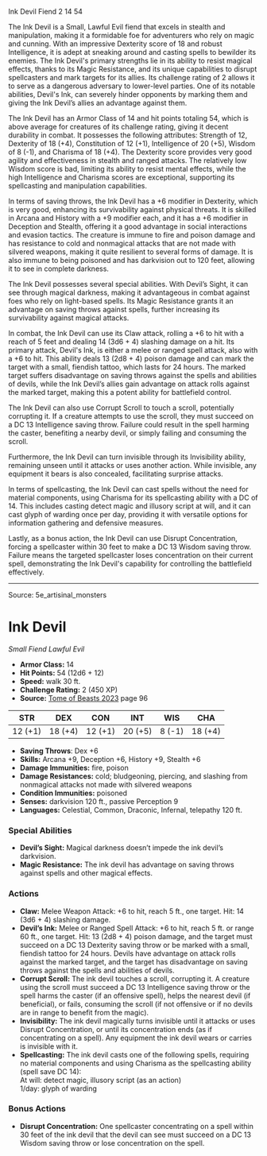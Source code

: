 <MonsterName/>Ink Devil</MonsterName>
<CreatureType/>Fiend</CreatureType>
<CR/>2</CR>
<AC/>14</AC>
<HP/>54</HP>
<summary>The Ink Devil is a Small, Lawful Evil fiend that excels in stealth and manipulation, making it a formidable foe for adventurers who rely on magic and cunning. With an impressive Dexterity score of 18 and robust Intelligence, it is adept at sneaking around and casting spells to bewilder its enemies. The Ink Devil's primary strengths lie in its ability to resist magical effects, thanks to its Magic Resistance, and its unique capabilities to disrupt spellcasters and mark targets for its allies. Its challenge rating of 2 allows it to serve as a dangerous adversary to lower-level parties. One of its notable abilities, Devil's Ink, can severely hinder opponents by marking them and giving the Ink Devil’s allies an advantage against them.</summary>

<detail>

The Ink Devil has an Armor Class of 14 and hit points totaling 54, which is above average for creatures of its challenge rating, giving it decent durability in combat. It possesses the following attributes: Strength of 12, Dexterity of 18 (+4), Constitution of 12 (+1), Intelligence of 20 (+5), Wisdom of 8 (-1), and Charisma of 18 (+4). The Dexterity score provides very good agility and effectiveness in stealth and ranged attacks. The relatively low Wisdom score is bad, limiting its ability to resist mental effects, while the high Intelligence and Charisma scores are exceptional, supporting its spellcasting and manipulation capabilities. 

In terms of saving throws, the Ink Devil has a +6 modifier in Dexterity, which is very good, enhancing its survivability against physical threats. It is skilled in Arcana and History with a +9 modifier each, and it has a +6 modifier in Deception and Stealth, offering it a good advantage in social interactions and evasion tactics. The creature is immune to fire and poison damage and has resistance to cold and nonmagical attacks that are not made with silvered weapons, making it quite resilient to several forms of damage. It is also immune to being poisoned and has darkvision out to 120 feet, allowing it to see in complete darkness.

The Ink Devil possesses several special abilities. With Devil’s Sight, it can see through magical darkness, making it advantageous in combat against foes who rely on light-based spells. Its Magic Resistance grants it an advantage on saving throws against spells, further increasing its survivability against magical attacks.

In combat, the Ink Devil can use its Claw attack, rolling a +6 to hit with a reach of 5 feet and dealing 14 (3d6 + 4) slashing damage on a hit. Its primary attack, Devil's Ink, is either a melee or ranged spell attack, also with a +6 to hit. This ability deals 13 (2d8 + 4) poison damage and can mark the target with a small, fiendish tattoo, which lasts for 24 hours. The marked target suffers disadvantage on saving throws against the spells and abilities of devils, while the Ink Devil’s allies gain advantage on attack rolls against the marked target, making this a potent ability for battlefield control.

The Ink Devil can also use Corrupt Scroll to touch a scroll, potentially corrupting it. If a creature attempts to use the scroll, they must succeed on a DC 13 Intelligence saving throw. Failure could result in the spell harming the caster, benefiting a nearby devil, or simply failing and consuming the scroll. 

Furthermore, the Ink Devil can turn invisible through its Invisibility ability, remaining unseen until it attacks or uses another action. While invisible, any equipment it bears is also concealed, facilitating surprise attacks.

In terms of spellcasting, the Ink Devil can cast spells without the need for material components, using Charisma for its spellcasting ability with a DC of 14. This includes casting detect magic and illusory script at will, and it can cast glyph of warding once per day, providing it with versatile options for information gathering and defensive measures.

Lastly, as a bonus action, the Ink Devil can use Disrupt Concentration, forcing a spellcaster within 30 feet to make a DC 13 Wisdom saving throw. Failure means the targeted spellcaster loses concentration on their current spell, demonstrating the Ink Devil's capability for controlling the battlefield effectively.</detail>



---

Source: 5e_artisinal_monsters

# Ink Devil

*Small* *Fiend* *Lawful Evil*

- **Armor Class:** 14
- **Hit Points:** 54 (12d6 + 12)
- **Speed:** walk 30 ft.
- **Challenge Rating:** 2 (450 XP)
- **Source:** [Tome of Beasts 2023](https://koboldpress.com/kpstore/product/tome-of-beasts-1-2023-edition/) page 96

| STR | DEX | CON | INT | WIS | CHA |
| --- | --- | --- | --- | --- | --- |
| 12 (+1) | 18 (+4) | 12 (+1) | 20 (+5) | 8 (-1) | 18 (+4) |

- **Saving Throws**: Dex +6
- **Skills:** Arcana +9, Deception +6, History +9, Stealth +6
- **Damage Immunities:** fire, poison
- **Damage Resistances:** cold; bludgeoning, piercing, and slashing from nonmagical attacks not made with silvered weapons
- **Condition Immunities:** poisoned
- **Senses:** darkvision 120 ft., passive Perception 9
- **Languages:** Celestial, Common, Draconic, Infernal, telepathy 120 ft.

### Special Abilities

- **Devil’s Sight:** Magical darkness doesn’t impede the ink devil’s darkvision.
- **Magic Resistance:** The ink devil has advantage on saving throws against spells and other magical effects.

### Actions

- **Claw:** Melee Weapon Attack: +6 to hit, reach 5 ft., one target. Hit: 14 (3d6 + 4) slashing damage.
- **Devil’s Ink:** Melee or Ranged Spell Attack: +6 to hit, reach 5 ft. or range 60 ft., one target. Hit: 13 (2d8 + 4) poison damage, and the target must succeed on a DC 13 Dexterity saving throw or be marked with a small, fiendish tattoo for 24 hours. Devils have advantage on attack rolls against the marked target, and the target has disadvantage on saving throws against the spells and abilities of devils.
- **Corrupt Scroll:** The ink devil touches a scroll, corrupting it. A creature using the scroll must succeed a DC 13 Intelligence saving throw or the spell harms the caster (if an offensive spell), helps the nearest devil (if beneficial), or fails, consuming the scroll (if not offensive or if no devils are in range to benefit from the magic).
- **Invisibility:** The ink devil magically turns invisible until it attacks or uses Disrupt Concentration, or until its concentration ends (as if concentrating on a spell). Any equipment the ink devil wears or carries is invisible with it.
- **Spellcasting:** The ink devil casts one of the following spells, requiring no material components and using Charisma as the spellcasting ability (spell save DC 14):<br>At will: detect magic, illusory script (as an action)<br>1/day: glyph of warding

### Bonus Actions

- **Disrupt Concentration:** One spellcaster concentrating on a spell within 30 feet of the ink devil that the devil can see must succeed on a DC 13 Wisdom saving throw or lose concentration on the spell.


